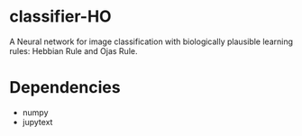 # classifier-HO
A Neural network for image classification with biologically plausible learning rules: Hebbian Rule and Ojas Rule.

# Dependencies

- numpy
- jupytext
